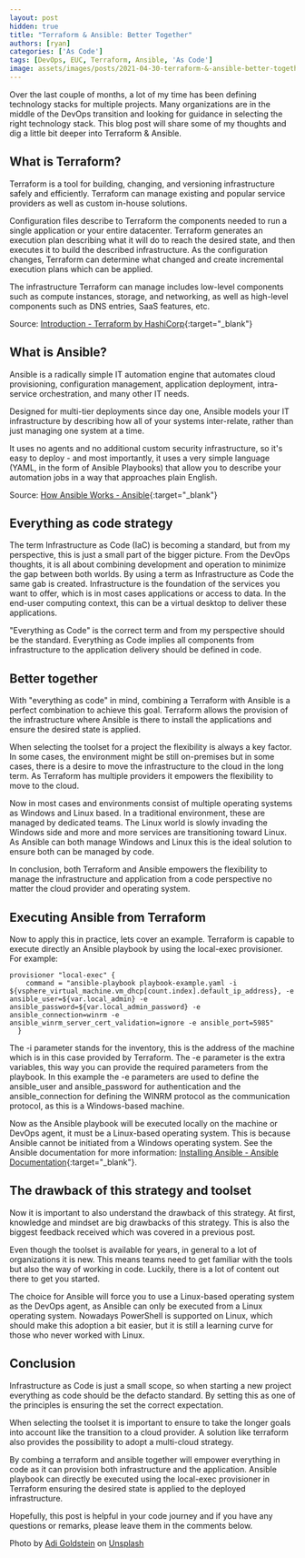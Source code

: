 ```yaml
---
layout: post
hidden: true
title: "Terraform & Ansible: Better Together"
authors: [ryan]
categories: ['As Code']
tags: [DevOps, EUC, Terraform, Ansible, 'As Code']
image: assets/images/posts/2021-04-30-terraform-&-ansible-better-together/terraform-&-ansible-better-together-feature-image.png
---
```

Over the last couple of months, a lot of my time has been defining technology stacks for multiple projects. Many organizations are in the middle of the DevOps transition and looking for guidance in selecting the right technology stack. This blog post will share some of my thoughts and dig a little bit deeper into Terraform & Ansible.

## What is Terraform?
Terraform is a tool for building, changing, and versioning infrastructure safely and efficiently. Terraform can manage existing and popular service providers as well as custom in-house solutions.

Configuration files describe to Terraform the components needed to run a single application or your entire datacenter. Terraform generates an execution plan describing what it will do to reach the desired state, and then executes it to build the described infrastructure. As the configuration changes, Terraform can determine what changed and create incremental execution plans which can be applied.

The infrastructure Terraform can manage includes low-level components such as compute instances, storage, and networking, as well as high-level components such as DNS entries, SaaS features, etc.

Source: [Introduction - Terraform by HashiCorp](https://www.terraform.io/intro/index.html){:target="_blank"}

## What is Ansible?
Ansible is a radically simple IT automation engine that automates cloud provisioning, configuration management, application deployment, intra-service orchestration, and many other IT needs.

Designed for multi-tier deployments since day one, Ansible models your IT infrastructure by describing how all of your systems inter-relate, rather than just managing one system at a time.

It uses no agents and no additional custom security infrastructure, so it's easy to deploy - and most importantly, it uses a very simple language (YAML, in the form of Ansible Playbooks) that allow you to describe your automation jobs in a way that approaches plain English.

Source: [How Ansible Works - Ansible](https://www.ansible.com/overview/how-ansible-works){:target="_blank"}

## Everything as code strategy
The term Infrastructure as Code (IaC) is becoming a standard, but from my perspective, this is just a small part of the bigger picture. From the DevOps thoughts, it is all about combining development and operation to minimize the gap between both worlds. By using a term as Infrastructure as Code the same gab is created. Infrastructure is the foundation of the services you want to offer, which is in most cases applications or access to data. In the end-user computing context, this can be a virtual desktop to deliver these applications.

"Everything as Code" is the correct term and from my perspective should be the standard. Everything as Code implies all components from infrastructure to the application delivery should be defined in code.

## Better together
With "everything as code" in mind, combining a Terraform with Ansible is a perfect combination to achieve this goal. Terraform allows the provision of the infrastructure where Ansible is there to install the applications and ensure the desired state is applied.

When selecting the toolset for a project the flexibility is always a key factor. In some cases, the environment might be still on-premises but in some cases, there is a desire to move the infrastructure to the cloud in the long term. As Terraform has multiple providers it empowers the flexibility to move to the cloud. 

Now in most cases and environments consist of multiple operating systems as Windows and Linux based. In a traditional environment, these are managed by dedicated teams. The Linux world is slowly invading the Windows side and more and more services are transitioning toward Linux. As Ansible can both manage Windows and Linux this is the ideal solution to ensure both can be managed by code.

In conclusion, both Terraform and Ansible empowers the flexibility to manage the infrastructure and application from a code perspective no matter the cloud provider and operating system.

## Executing Ansible from Terraform
Now to apply this in practice, lets cover an example. Terraform is capable to execute directly an Ansible playbook by using the local-exec provisioner. For example:

```hcl
provisioner "local-exec" {
    command = "ansible-playbook playbook-example.yaml -i ${vsphere_virtual_machine.vm_dhcp[count.index].default_ip_address}, -e ansible_user=${var.local_admin} -e ansible_password=${var.local_admin_password} -e ansible_connection=winrm -e ansible_winrm_server_cert_validation=ignore -e ansible_port=5985"
  }
```
The -i parameter stands for the inventory, this is the address of the machine which is in this case provided by Terraform. The -e parameter is the extra variables, this way you can provide the required parameters from the playbook. In this example the -e parameters are used to define the ansible_user and ansible_password for authentication and the ansible_connection for defining the WINRM protocol as the communication protocol, as this is a Windows-based machine.

Now as the Ansible playbook will be executed locally on the machine or DevOps agent, it must be a Linux-based operating system. This is because Ansible cannot be initiated from a Windows operating system.
See the Ansible documentation for more information: [Installing Ansible - Ansible Documentation](https://docs.ansible.com/ansible/latest/installation_guide/intro_installation.html){:target="_blank"}.

## The drawback of this strategy and toolset
Now it is important to also understand the drawback of this strategy. At first, knowledge and mindset are big drawbacks of this strategy. This is also the biggest feedback received which was covered in a previous post.

Even though the toolset is available for years, in general to a lot of organizations it is new. This means teams need to get familiar with the tools but also the way of working in code. Luckily, there is a lot of content out there to get you started.

The choice for Ansible will force you to use a Linux-based operating system as the DevOps agent, as Ansible can only be executed from a Linux operating system. Nowadays PowerShell is supported on Linux, which should make this adoption a bit easier, but it is still a learning curve for those who never worked with Linux.

## Conclusion
Infrastructure as Code is just a small scope, so when starting a new project everything as code should be the defacto standard. By setting this as one of the principles is ensuring the set the correct expectation.

When selecting the toolset it is important to ensure to take the longer goals into account like the transition to a cloud provider. A solution like terraform also provides the possibility to adopt a multi-cloud strategy.

By combing a terraform and ansible together will empower everything in code as it can provision both infrastructure and the application.
Ansible playbook can directly be executed using the local-exec provisioner in Terraform ensuring the desired state is applied to the deployed infrastructure.

Hopefully, this post is helpful in your code journey and if you have any questions or remarks, please leave them in the comments below.

Photo by <a href="https://unsplash.com/@adigold1?utm_source=unsplash&utm_medium=referral&utm_content=creditCopyText" target="_blank">Adi Goldstein</a> on <a href="https://unsplash.com/s/photos/together?utm_source=unsplash&utm_medium=referral&utm_content=creditCopyText" target="_blank">Unsplash</a>
  